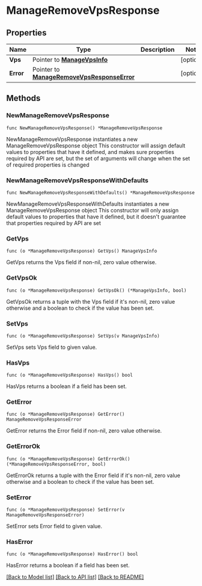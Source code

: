# ManageRemoveVpsResponse

## Properties

Name | Type | Description | Notes
------------ | ------------- | ------------- | -------------
**Vps** | Pointer to [**ManageVpsInfo**](ManageVpsInfo.md) |  | [optional] 
**Error** | Pointer to [**ManageRemoveVpsResponseError**](ManageRemoveVpsResponseError.md) |  | [optional] 

## Methods

### NewManageRemoveVpsResponse

`func NewManageRemoveVpsResponse() *ManageRemoveVpsResponse`

NewManageRemoveVpsResponse instantiates a new ManageRemoveVpsResponse object
This constructor will assign default values to properties that have it defined,
and makes sure properties required by API are set, but the set of arguments
will change when the set of required properties is changed

### NewManageRemoveVpsResponseWithDefaults

`func NewManageRemoveVpsResponseWithDefaults() *ManageRemoveVpsResponse`

NewManageRemoveVpsResponseWithDefaults instantiates a new ManageRemoveVpsResponse object
This constructor will only assign default values to properties that have it defined,
but it doesn't guarantee that properties required by API are set

### GetVps

`func (o *ManageRemoveVpsResponse) GetVps() ManageVpsInfo`

GetVps returns the Vps field if non-nil, zero value otherwise.

### GetVpsOk

`func (o *ManageRemoveVpsResponse) GetVpsOk() (*ManageVpsInfo, bool)`

GetVpsOk returns a tuple with the Vps field if it's non-nil, zero value otherwise
and a boolean to check if the value has been set.

### SetVps

`func (o *ManageRemoveVpsResponse) SetVps(v ManageVpsInfo)`

SetVps sets Vps field to given value.

### HasVps

`func (o *ManageRemoveVpsResponse) HasVps() bool`

HasVps returns a boolean if a field has been set.

### GetError

`func (o *ManageRemoveVpsResponse) GetError() ManageRemoveVpsResponseError`

GetError returns the Error field if non-nil, zero value otherwise.

### GetErrorOk

`func (o *ManageRemoveVpsResponse) GetErrorOk() (*ManageRemoveVpsResponseError, bool)`

GetErrorOk returns a tuple with the Error field if it's non-nil, zero value otherwise
and a boolean to check if the value has been set.

### SetError

`func (o *ManageRemoveVpsResponse) SetError(v ManageRemoveVpsResponseError)`

SetError sets Error field to given value.

### HasError

`func (o *ManageRemoveVpsResponse) HasError() bool`

HasError returns a boolean if a field has been set.


[[Back to Model list]](../README.md#documentation-for-models) [[Back to API list]](../README.md#documentation-for-api-endpoints) [[Back to README]](../README.md)


